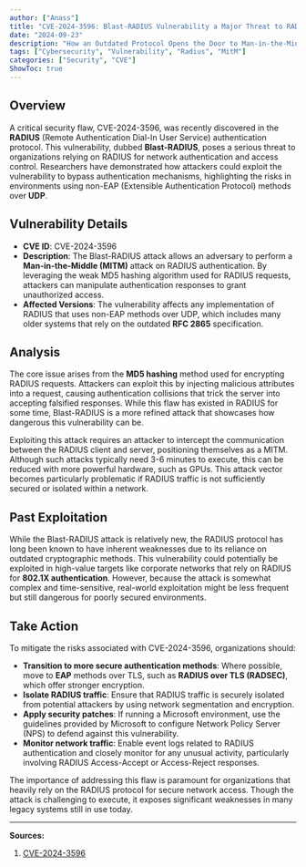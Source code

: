 ```yaml
---
author: ["Anass"]
title: "CVE-2024-3596: Blast-RADIUS Vulnerability a Major Threat to RADIUS Authentication Protocol"
date: "2024-09-23"
description: "How an Outdated Protocol Opens the Door to Man-in-the-Middle Attacks."
tags: ["Cybersecurity", "Vulnerability", "Radius", "MitM"]
categories: ["Security", "CVE"]
ShowToc: true
---
```


## Overview
A critical security flaw, CVE-2024-3596, was recently discovered in the **RADIUS** (Remote Authentication Dial-In User Service) authentication protocol. This vulnerability, dubbed **Blast-RADIUS**, poses a serious threat to organizations relying on RADIUS for network authentication and access control. Researchers have demonstrated how attackers could exploit the vulnerability to bypass authentication mechanisms, highlighting the risks in environments using non-EAP (Extensible Authentication Protocol) methods over **UDP**.

## Vulnerability Details
- **CVE ID**: CVE-2024-3596
- **Description**: The Blast-RADIUS attack allows an adversary to perform a **Man-in-the-Middle (MITM)** attack on RADIUS authentication. By leveraging the weak MD5 hashing algorithm used for RADIUS requests, attackers can manipulate authentication responses to grant unauthorized access.
- **Affected Versions**: The vulnerability affects any implementation of RADIUS that uses non-EAP methods over UDP, which includes many older systems that rely on the outdated **RFC 2865** specification.

## Analysis
The core issue arises from the **MD5 hashing** method used for encrypting RADIUS requests. Attackers can exploit this by injecting malicious attributes into a request, causing authentication collisions that trick the server into accepting falsified responses. While this flaw has existed in RADIUS for some time, Blast-RADIUS is a more refined attack that showcases how dangerous this vulnerability can be.

Exploiting this attack requires an attacker to intercept the communication between the RADIUS client and server, positioning themselves as a MITM. Although such attacks typically need 3-6 minutes to execute, this can be reduced with more powerful hardware, such as GPUs. This attack vector becomes particularly problematic if RADIUS traffic is not sufficiently secured or isolated within a network.

## Past Exploitation
While the Blast-RADIUS attack is relatively new, the RADIUS protocol has long been known to have inherent weaknesses due to its reliance on outdated cryptographic methods. This vulnerability could potentially be exploited in high-value targets like corporate networks that rely on RADIUS for **802.1X authentication**. However, because the attack is somewhat complex and time-sensitive, real-world exploitation might be less frequent but still dangerous for poorly secured environments.

## Take Action
To mitigate the risks associated with CVE-2024-3596, organizations should:

- **Transition to more secure authentication methods**: Where possible, move to **EAP** methods over TLS, such as **RADIUS over TLS (RADSEC)**, which offer stronger encryption.
- **Isolate RADIUS traffic**: Ensure that RADIUS traffic is securely isolated from potential attackers by using network segmentation and encryption.
- **Apply security patches**: If running a Microsoft environment, use the guidelines provided by Microsoft to configure Network Policy Server (NPS) to defend against this vulnerability.
- **Monitor network traffic**: Enable event logs related to RADIUS authentication and closely monitor for any unusual activity, particularly involving RADIUS Access-Accept or Access-Reject responses.

The importance of addressing this flaw is paramount for organizations that heavily rely on the RADIUS protocol for secure network access. Though the attack is challenging to execute, it exposes significant weaknesses in many legacy systems still in use today.

---

**Sources:**

1. [CVE-2024-3596](https://nvd.nist.gov/vuln/detail/CVE-2024-3596)
